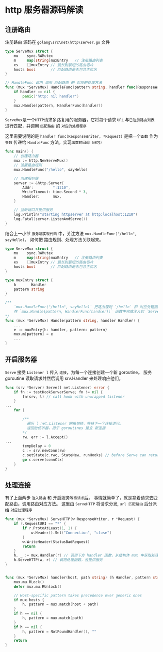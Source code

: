 # http 服务器源码解读

## 注册路由
注册路由 源码在 `golang\src\net\http\server.go` 文件

```go
type ServeMux struct {
	mu    sync.RWMutex
	m     map[string]muxEntry   // 注册路由列表
	es    []muxEntry // 最长到最短的路由切片
	hosts bool       // 匹配路由是否包含主机名
}

// HandleFunc 调用 调用 匹配路由 的 对应的处理方法
func (mux *ServeMux) HandleFunc(pattern string, handler func(ResponseWriter, *Request)) {
	if handler == nil {
		panic("http: nil handler")
	}
	mux.Handle(pattern, HandlerFunc(handler))
}
```
`ServeMux`是一个`HTTP`请求多路复用的服务器，它将每个请求 `URL` 与`已注册路由列表`进行匹配，并调用 `匹配路由` 的 `对应的处理程序`

这里需要说明的是 `handler func(ResponseWriter, *Request)` 是把一个`函数` 作为 `参数` 传递给 `HandleFunc` 方法，实现`函数的回调（闭包）`


```go
func main() {
	// 创建路由器
	mux := http.NewServeMux()
	// 设置路由规则
	mux.HandleFunc("/hello", sayHello)

	// 创建服务器
	server := &http.Server{
		Addr:         ":1210",
		WriteTimeout: time.Second * 3,
		Handler:      mux,
	}

	// 监听端口并提供服务
	log.Println("starting httpserver at http:localhost:1210")
	log.Fatal(server.ListenAndServe())
}
```
结合上一小节 `服务端实现代码` 中，关注方法 `mux.HandleFunc("/hello", sayHello)`。
如何把 路由规则、处理方法关联起来。
```go
type ServeMux struct {
	mu    sync.RWMutex
	m     map[string]muxEntry   // 注册路由列表
	es    []muxEntry // 最长到最短的路由切片
	hosts bool       // 匹配路由是否包含主机名
}

type muxEntry struct {
	h       Handler
	pattern string
}

/**
    `mux.HandleFunc("/hello", sayHello)` 把路由规则 `/hello` 和 对应处理函数 `sayHello`，
    在 `mux.Handle(pattern, HandlerFunc(handler))` 函数中完成注入到 `ServeMux` 结构体
*/
func (mux *ServeMux) Handle(pattern string, handler Handler) {
	...
	e := muxEntry{h: handler, pattern: pattern}
	mux.m[pattern] = e
    ...
}
```

## 开启服务器
`Serve` 接受 `Listener l` 传入 `连接`，为每一个连接创建一个新 goroutine。 服务 goroutine 读取请求并然后调用 srv.Handler 来处理响应他们。
```go
func (srv *Server) Serve(l net.Listener) error {
	if fn := testHookServerServe; fn != nil {
		fn(srv, l) // call hook with unwrapped listener
	}
...
	for {

        /**
          遍历 l net.Listener 网络句柄，等待下一个连接访问。
          返回给侦听器，用于 goroutines 建立 新连接
        */
		rw, err := l.Accept()
...		
		tempDelay = 0
		c := srv.newConn(rw)
		c.setState(c.rwc, StateNew, runHooks) // before Serve can return
		go c.serve(connCtx)
	}
}
```

## 处理连接
有了上面两步 `注入路由` 和 开启服务`等待请求`后。
事情就简单了，就是拿着请求去匹配路由，调用路由对应方法。
这里由 `ServeHTTP` 将请求分发, `url 匹配路由` 后分派给 `对应处理程序`
```go
func (mux *ServeMux) ServeHTTP(w ResponseWriter, r *Request) {
	if r.RequestURI == "*" {
		if r.ProtoAtLeast(1, 1) {
			w.Header().Set("Connection", "close")
		}
		w.WriteHeader(StatusBadRequest)
		return
	}
	h, _ := mux.Handler(r) // 调用下方 handler 函数，从结构体 mux 中获取处理函数
	h.ServeHTTP(w, r) // 调用处理函数，去提供服务
}


func (mux *ServeMux) handler(host, path string) (h Handler, pattern string) {
	mux.mu.RLock()
	defer mux.mu.RUnlock()

	// Host-specific pattern takes precedence over generic ones
	if mux.hosts {
		h, pattern = mux.match(host + path)
	}
	if h == nil {
		h, pattern = mux.match(path)
	}
	if h == nil {
		h, pattern = NotFoundHandler(), ""
	}
	return
}
```